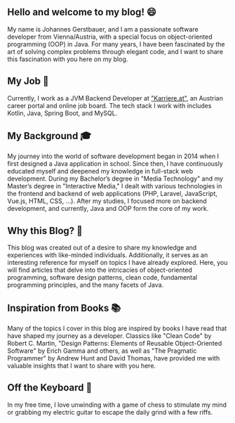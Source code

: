 ## Hello and welcome to my blog! 😄

My name is Johannes Gerstbauer, and I am a passionate software developer from Vienna/Austria, with a special focus on object-oriented programming (OOP) in Java. For many years, I have been fascinated by the art of solving complex problems through elegant code, and I want to share this fascination with you here on my blog.

## My Job 🚀
Currently, I work as a JVM Backend Developer at ["Karriere.at"](https://karriere.at), an Austrian career portal and online job board. The tech stack I work with includes Kotlin, Java, Spring Boot, and MySQL.

## My Background 🎓
My journey into the world of software development began in 2014 when I first designed a Java application in school. Since then, I have continuously educated myself and deepened my knowledge in full-stack web development. During my Bachelor’s degree in "Media Technology" and my Master’s degree in "Interactive Media," I dealt with various technologies in the frontend and backend of web applications (PHP, Laravel, JavaScript, Vue.js, HTML, CSS, ...). After my studies, I focused more on backend development, and currently, Java and OOP form the core of my work.

## Why this Blog? 📝
This blog was created out of a desire to share my knowledge and experiences with like-minded individuals. Additionally, it serves as an interesting reference for myself on topics I have already explored. Here, you will find articles that delve into the intricacies of object-oriented programming, software design patterns, clean code, fundamental programming principles, and the many facets of Java.

## Inspiration from Books 📚
Many of the topics I cover in this blog are inspired by books I have read that have shaped my journey as a developer. Classics like "Clean Code" by Robert C. Martin, "Design Patterns: Elements of Reusable Object-Oriented Software" by Erich Gamma and others, as well as "The Pragmatic Programmer" by Andrew Hunt and David Thomas, have provided me with valuable insights that I want to share with you here.

## Off the Keyboard 🎸
In my free time, I love unwinding with a game of chess to stimulate my mind or grabbing my electric guitar to escape the daily grind with a few riffs.

